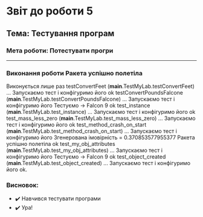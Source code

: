 # Звіт до роботи 5
## Тема: Тестування програм
### Мета роботи: Потестувати прогри
---
### Виконання роботи Ракета успішно полетіла
Виконується лише раз
testConvertFeet (__main__.TestMyLab.testConvertFeet) ... 
Запускаємо тест і конфігуримо його
ok
testConvertPoundsFalcone (__main__.TestMyLab.testConvertPoundsFalcone) ...
Запускаємо тест і конфігуримо його
Тестуємо -> Falcon 9
ok
test_instance (__main__.TestMyLab.test_instance) ...
Запускаємо тест і конфігуримо його
ok
test_mass_less_zero (__main__.TestMyLab.test_mass_less_zero) ...
Запускаємо тест і конфігуримо його
ok
test_method_crash_on_start (__main__.TestMyLab.test_method_crash_on_start) ...
Запускаємо тест і конфігуримо його
Згенерована імовірність = 0.370853577955377
Ракета успішно полетіла
ok
test_my_obj_attributes (__main__.TestMyLab.test_my_obj_attributes) ...
Запускаємо тест і конфігуримо його
Тестуємо -> Falcon 9
ok
test_object_created (__main__.TestMyLab.test_object_created) ... 
Запускаємо тест і конфігуримо його
ok.


### Висновок: 

- :heavy_check_mark: Навчився тестувати програми
- :heavy_check_mark: Ура!
